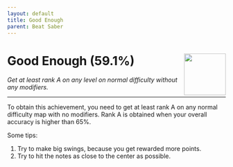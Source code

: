 ```yaml
---
layout: default
title: Good Enough
parent: Beat Saber
---
```


# Good Enough (59.1%) <img style="float: right;" src="https://cdn.cloudflare.steamstatic.com/steamcommunity/public/images/apps/620980/fbc0983f37696e78b519b738979f137fa01f42a5.jpg" width="96" height="96">

_Get at least rank A on any level on normal difficulty without any modifiers._

***

To obtain this achievement, you need to get at least rank A on any normal difficulty map with no modifiers. Rank A is obtained when your overall accuracy is higher than 65%.

Some tips:
1. Try to make big swings, because you get rewarded more points.
2. Try to hit the notes as close to the center as possible.